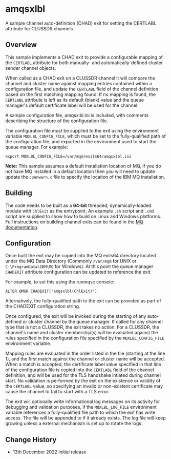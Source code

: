 # amqsxlbl
A sample channel auto-definition (CHAD) exit for setting the CERTLABL attribute for CLUSSDR channels.

## Overview
This sample implements a CHAD exit to provide a configurable mapping of the `CERTLABL` attribute for both manually- and automatically-defined cluster sender channel objects.

When called as a CHAD exit on a CLUSSDR channel it will compare the channel and cluster name against mapping entries contained within a configuration file, and update the `CERTLABL` field of the channel definition based on the first matching mapping found. If no mapping is found, the `CERTLABL` attribute is left as its default (blank) value and the queue manager's default certificate label will be used for the channel.

A sample configuration file, amqsxlbl.ini is included, with comments describing the structure of the configuration file.

The configuration file must be supplied to the exit using the environment variable `MQXLBL_CONFIG_FILE`, which must be set to the fully-qualified path of the configuration file, and exported in the environment used to start the queue manager. For example:

```export MQXLBL_CONFIG_FILE=/var/mqm/exits64/amqsxlbl.ini```

**Note:** This sample assumes a default installation location of MQ, if you do not have MQ installed in a default location then you will need to update update the `connwarn.c` file to specify the location of the IBM MQ installation.

## Building
The code needs to be built as a **64-bit** threaded, dynamically-loaded module with `ChlExit` as the entrypoint. An example `.sh` script and `.cmd` script are supplied to show how to build on Linux and Windows platforms. 
Full instructions on building channel exits can be found in the [MQ documentation](https://www.ibm.com/docs/en/ibm-mq/9.3?topic=cepmc-compiling-channel-exit-programs-aix-linux-windows-systems). 



## Configuration
Once built the exit may be copied into the MQ exits64 directory located under the MQ Data Directory (Commonly `/var/mqm` for UNIX or `C:\ProgramData\IBM\MQ` for Windows). At this point the queue manager `CHADEXIT` attribute configuration can be updated to reference the exit.

For example, to set this using the runmqsc console: 
```
ALTER QMGR CHADEXIT('amqsxlbl(ChlExit)')
```

Alternatively, the fully-qualified path to the exit can be provided as part of the CHADEXIT configuration string.

Once configured, the exit will be invoked during the starting of any auto-defined or cluster channel by the queue manager. If called for any channel type that is not a CLUSSDR, the exit takes no action. For a CLUSSDR, the channel's name and cluster membership(s) will be evaluated against the rules specified in the configuration file specified by the `MQXLBL_CONFIG_FILE` environment variable. 

Mapping rules are evaluated in the order listed in the file (starting at the line 1), and the first match against the channel or cluster name will be accepted. When a match is accepted, the certificate label value specified in that line of the configuration file is copied into the `CERTLABL` field of the channel definition, and will be used for the TLS handshake intiated during channel start. No validation is performed by the exit on the existence or validity of the `CERTLABL` value, so specifying an invalid or non-existent certificate may cause the channel to fail to start with a TLS error.

The exit will optionally write informational log messages on its activity for debugging and validation purposes, if the `MQXLBL_LOG_FILE` environment variable references a fully-qualified file path to which the exit has write access. The file will be appended to if it already exists. The log file will keep growing unless a external mechanism is set up to rotate the logs.

## Change History
* 13th December 2022     Initial release
